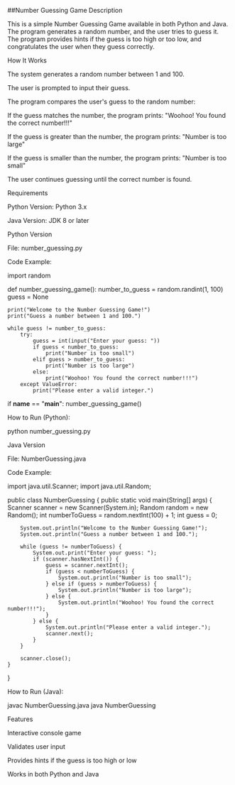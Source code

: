 ##Number Guessing Game
Description

This is a simple Number Guessing Game available in both Python and Java.
The program generates a random number, and the user tries to guess it. The program provides hints if the guess is too high or too low, and congratulates the user when they guess correctly.

How It Works

The system generates a random number between 1 and 100.

The user is prompted to input their guess.

The program compares the user's guess to the random number:

If the guess matches the number, the program prints:
"Woohoo! You found the correct number!!!"

If the guess is greater than the number, the program prints:
"Number is too large"

If the guess is smaller than the number, the program prints:
"Number is too small"

The user continues guessing until the correct number is found.

Requirements

Python Version: Python 3.x

Java Version: JDK 8 or later

Python Version

File: number_guessing.py

Code Example:

import random

def number_guessing_game():
    number_to_guess = random.randint(1, 100)
    guess = None

    print("Welcome to the Number Guessing Game!")
    print("Guess a number between 1 and 100.")

    while guess != number_to_guess:
        try:
            guess = int(input("Enter your guess: "))
            if guess < number_to_guess:
                print("Number is too small")
            elif guess > number_to_guess:
                print("Number is too large")
            else:
                print("Woohoo! You found the correct number!!!")
        except ValueError:
            print("Please enter a valid integer.")

if __name__ == "__main__":
    number_guessing_game()


How to Run (Python):

python number_guessing.py

Java Version

File: NumberGuessing.java

Code Example:

import java.util.Scanner;
import java.util.Random;

public class NumberGuessing {
    public static void main(String[] args) {
        Scanner scanner = new Scanner(System.in);
        Random random = new Random();
        int numberToGuess = random.nextInt(100) + 1;
        int guess = 0;

        System.out.println("Welcome to the Number Guessing Game!");
        System.out.println("Guess a number between 1 and 100.");

        while (guess != numberToGuess) {
            System.out.print("Enter your guess: ");
            if (scanner.hasNextInt()) {
                guess = scanner.nextInt();
                if (guess < numberToGuess) {
                    System.out.println("Number is too small");
                } else if (guess > numberToGuess) {
                    System.out.println("Number is too large");
                } else {
                    System.out.println("Woohoo! You found the correct number!!!");
                }
            } else {
                System.out.println("Please enter a valid integer.");
                scanner.next();
            }
        }

        scanner.close();
    }
}


How to Run (Java):

javac NumberGuessing.java
java NumberGuessing

Features

Interactive console game

Validates user input

Provides hints if the guess is too high or low

Works in both Python and Java
